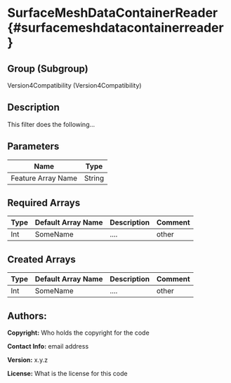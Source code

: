SurfaceMeshDataContainerReader {#surfacemeshdatacontainerreader}
=====

## Group (Subgroup) ##
Version4Compatibility (Version4Compatibility)


## Description ##
This filter does the following...

## Parameters ##
| Name             | Type |
|------------------|------|
| Feature Array Name | String |

## Required Arrays ##

| Type | Default Array Name | Description | Comment |
|------|--------------------|-------------|---------|
| Int  | SomeName           | ....        | other   |


## Created Arrays ##

| Type | Default Array Name | Description | Comment |
|------|--------------------|-------------|---------|
| Int  | SomeName           | ....        | other   |



## Authors: ##

**Copyright:** Who holds the copyright for the code

**Contact Info:** email address

**Version:** x.y.z

**License:**  What is the license for this code


